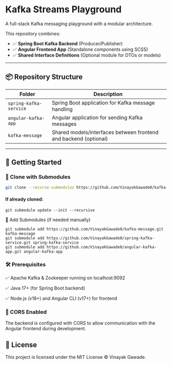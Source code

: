 # Kafka Streams Playground

A full-stack Kafka messaging playground with a modular architecture.

This repository combines:

- ✅ **Spring Boot Kafka Backend** (Producer/Publisher)
- ✅ **Angular Frontend App** (Standalone components using SCSS)
- ✅ **Shared Interface Definitions** (Optional module for DTOs or models)

---

## 📦 Repository Structure

| Folder                  | Description                                           |
|--------------------------|-------------------------------------------------------|
| `spring-kafka-service`   | Spring Boot application for Kafka message handling   |
| `angular-kafka-app`      | Angular application for sending Kafka messages       |
| `kafka-message`          | Shared models/interfaces between frontend and backend (optional) |

---

## 🚀 Getting Started

### 🔁 Clone with Submodules

```bash
git clone --recurse-submodules https://github.com/VinayakGawade0/kafka-streams.git
```

#### If already cloned:
```
git submodule update --init --recursive
```

🧩 Add Submodules (if needed manually)
```
git submodule add https://github.com/VinayakGawade0/kafka-message.git kafka-message
git submodule add https://github.com/VinayakGawade0/spring-kafka-service.git spring-kafka-service
git submodule add https://github.com/VinayakGawade0/angular-kafka-app.git angular-kafka-app
```


### 🛠️ Prerequisites

✅ Apache Kafka & Zookeeper running on localhost:9092

✅ Java 17+ (for Spring Boot backend)

✅ Node.js (v18+) and Angular CLI (v17+) for frontend

### 🔐 CORS Enabled
The backend is configured with CORS to allow communication with the Angular frontend during development.

## 📝 License

This project is licensed under the MIT License © Vinayak Gawade.
